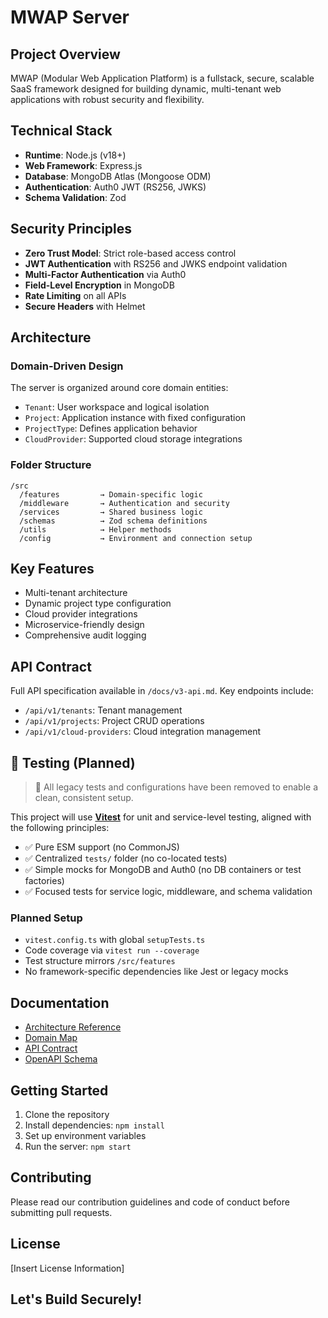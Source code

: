 # MWAP Server

## Project Overview

MWAP (Modular Web Application Platform) is a fullstack, secure, scalable SaaS framework designed for building dynamic, multi-tenant web applications with robust security and flexibility.

## Technical Stack

- **Runtime**: Node.js (v18+)
- **Web Framework**: Express.js
- **Database**: MongoDB Atlas (Mongoose ODM)
- **Authentication**: Auth0 JWT (RS256, JWKS)
- **Schema Validation**: Zod

## Security Principles

- **Zero Trust Model**: Strict role-based access control
- **JWT Authentication** with RS256 and JWKS endpoint validation
- **Multi-Factor Authentication** via Auth0
- **Field-Level Encryption** in MongoDB
- **Rate Limiting** on all APIs
- **Secure Headers** with Helmet

## Architecture

### Domain-Driven Design

The server is organized around core domain entities:
- `Tenant`: User workspace and logical isolation
- `Project`: Application instance with fixed configuration
- `ProjectType`: Defines application behavior
- `CloudProvider`: Supported cloud storage integrations

### Folder Structure

```
/src
  /features         → Domain-specific logic
  /middleware       → Authentication and security
  /services         → Shared business logic
  /schemas          → Zod schema definitions
  /utils            → Helper methods
  /config           → Environment and connection setup
```

## Key Features

- Multi-tenant architecture
- Dynamic project type configuration
- Cloud provider integrations
- Microservice-friendly design
- Comprehensive audit logging

## API Contract

Full API specification available in `/docs/v3-api.md`. Key endpoints include:
- `/api/v1/tenants`: Tenant management
- `/api/v1/projects`: Project CRUD operations
- `/api/v1/cloud-providers`: Cloud integration management

## 🧪 Testing (Planned)

> 🧼 All legacy tests and configurations have been removed to enable a clean, consistent setup.

This project will use **[Vitest](https://vitest.dev/)** for unit and service-level testing, aligned with the following principles:

- ✅ Pure ESM support (no CommonJS)
- ✅ Centralized `tests/` folder (no co-located tests)
- ✅ Simple mocks for MongoDB and Auth0 (no DB containers or test factories)
- ✅ Focused tests for service logic, middleware, and schema validation

### Planned Setup

- `vitest.config.ts` with global `setupTests.ts`
- Code coverage via `vitest run --coverage`
- Test structure mirrors `/src/features`
- No framework-specific dependencies like Jest or legacy mocks


## Documentation

- [Architecture Reference](docs/v3-architecture-reference.md)
- [Domain Map](docs/v3-domainmap.md)
- [API Contract](docs/v3-api.md)
- [OpenAPI Schema](docs/v3-openAPI-schema.md)

## Getting Started

1. Clone the repository
2. Install dependencies: `npm install`
3. Set up environment variables
4. Run the server: `npm start`

## Contributing

Please read our contribution guidelines and code of conduct before submitting pull requests.

## License

[Insert License Information]

## Let's Build Securely!